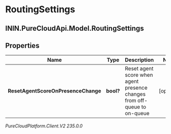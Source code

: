 # RoutingSettings

## ININ.PureCloudApi.Model.RoutingSettings

## Properties

|Name | Type | Description | Notes|
|------------ | ------------- | ------------- | -------------|
| **ResetAgentScoreOnPresenceChange** | **bool?** | Reset agent score when agent presence changes from off-queue to on-queue | [optional] |



_PureCloudPlatform.Client.V2 235.0.0_
